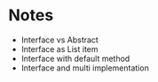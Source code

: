 # Notes

- Interface vs Abstract
- Interface as List item
- Interface with default method
- Interface and multi implementation